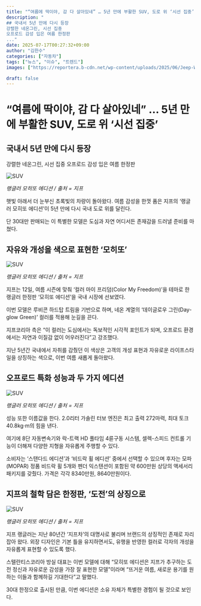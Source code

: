 ```yaml
---
title: "“여름에 딱이야, 감 다 살아있네” … 5년 만에 부활한 SUV, 도로 위 ‘시선 집중’"
description: "
## 국내서 5년 만에 다시 등장
강렬한 네온그린, 시선 집중
오프로드 감성 입은 여름 한정판
..."
date: 2025-07-17T00:27:32+09:00
author: "김한수"
categories: ["자동차"]
tags: ["뉴스", "이슈", "트렌드"]
images: ["https://reportera.b-cdn.net/wp-content/uploads/2025/06/Jeep-Wrangler-Mojito-Edition-1024x576.jpg"]

draft: false
---
```


# “여름에 딱이야, 감 다 살아있네” … 5년 만에 부활한 SUV, 도로 위 ‘시선 집중’


## 국내서 5년 만에 다시 등장
강렬한 네온그린, 시선 집중
오프로드 감성 입은 여름 한정판


![SUV](https://reportera.b-cdn.net/wp-content/uploads/2025/06/Jeep-Wrangler-Mojito-Edition-1024x576.jpg)

*랭글러 모히또 에디션 / 출처 = 지프*

햇빛 아래서 더 눈부신 초록빛의 차량이 돌아왔다. 여름 감성을 한껏 품은 지프의 ‘랭글러 모히또 에디션’이 5년 만에 다시 국내 도로 위를 달린다.

단 30대만 판매되는 이 특별한 모델은 도심과 자연 어디서든 존재감을 드러낼 준비를 마쳤다.


## 자유와 개성을 색으로 표현한 ‘모히또’


![SUV](https://reportera.b-cdn.net/wp-content/uploads/2025/06/랭글러-모히또-에디션-2-1024x576.jpg)

*랭글러 모히또 에디션 / 출처 = 지프*

지프는 12일, 여름 시즌에 맞춰 ‘컬러 마이 프리덤(Color My Freedom)’을 테마로 한 랭글러 한정판 ‘모히또 에디션’을 국내 시장에 선보였다.

이번 모델은 루비콘 하드탑 트림을 기반으로 하며, 네온 계열의 ‘데이글로우 그린(Day-glow Green)’ 컬러를 적용해 눈길을 끈다.

지프코리아 측은 “이 컬러는 도심에서는 독보적인 시각적 포인트가 되며, 오프로드 환경에서는 자연과 이질감 없이 어우러진다”고 강조했다.

지난 5년간 국내에서 자취를 감췄던 이 색상은 고객의 개성 표현과 자유로운 라이프스타일을 상징하는 색으로, 이번 여름 새롭게 돌아왔다.


## 오프로드 특화 성능과 두 가지 에디션


![SUV](https://reportera.b-cdn.net/wp-content/uploads/2025/06/랭글러-모히또-에디션-1-1024x576.jpg)

*랭글러 모히또 에디션 / 출처 = 지프*

성능 또한 이름값을 한다. 2.0리터 가솔린 터보 엔진은 최고 출력 272마력, 최대 토크 40.8kg·m의 힘을 낸다.

여기에 8단 자동변속기와 락-트랙 HD 풀타임 4륜구동 시스템, 셀렉-스피드 컨트롤 기능이 더해져 다양한 지형을 자유롭게 주행할 수 있다.

소비자는 ‘스탠다드 에디션’과 ‘비드락 휠 에디션’ 중에서 선택할 수 있으며 후자는 모파(MOPAR) 정품 비드락 휠 5개와 펜더 익스텐션이 포함된 약 600만원 상당의 액세서리 패키지를 갖췄다. 가격은 각각 8340만원, 8640만원이다.


## 지프의 철학 담은 한정판, ‘도전’의 상징으로


![SUV](https://reportera.b-cdn.net/wp-content/uploads/2025/06/3-1024x576.jpg)

*랭글러 모히또 에디션 / 출처 = 지프*

지프 랭글러는 지난 80년간 ‘지프차’의 대명사로 불리며 브랜드의 상징적인 존재로 자리 잡아 왔다. 외장 디자인은 기본 틀을 유지하면서도, 유행을 반영한 컬러로 각자의 개성을 자유롭게 표현할 수 있도록 했다.

스텔란티스코리아 방실 대표는 이번 모델에 대해 “모히또 에디션은 지프가 추구하는 도전 정신과 자유로운 감성을 가장 잘 표현한 모델”이라며 “뜨거운 여름, 새로운 용기를 원하는 이들과 함께하길 기대한다”고 말했다.

30대 한정으로 출시된 만큼, 이번 에디션은 소유 자체가 특별한 경험이 될 것으로 보인다.
